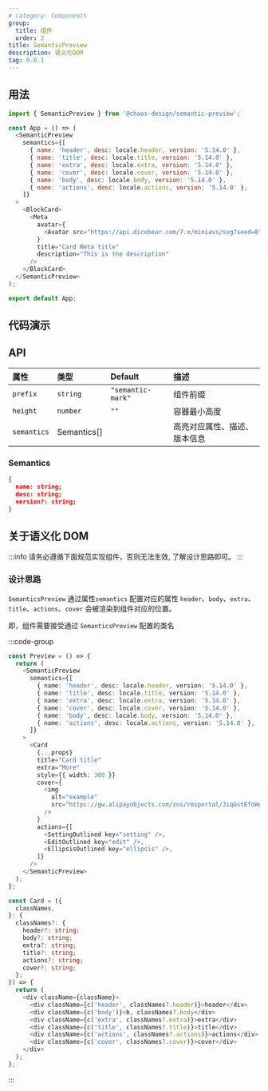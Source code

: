 ```yaml
---
# category: Components
group:
  title: 组件
  order: 2
title: SemanticPreview
description: 语义化DOM
tag: 0.0.1
---
```


## 用法

```js
import { SemanticPreview } from '@chaos-design/semantic-preview';

const App = () => (
  <SemanticPreview
    semantics={[
      { name: 'header', desc: locale.header, version: '5.14.0' },
      { name: 'title', desc: locale.title, version: '5.14.0' },
      { name: 'extra', desc: locale.extra, version: '5.14.0' },
      { name: 'cover', desc: locale.cover, version: '5.14.0' },
      { name: 'body', desc: locale.body, version: '5.14.0' },
      { name: 'actions', desc: locale.actions, version: '5.14.0' },
    ]}
  >
    <BlockCard>
      <Meta
        avatar={
          <Avatar src="https://api.dicebear.com/7.x/miniavs/svg?seed=8" />
        }
        title="Card Meta title"
        description="This is the description"
      />
    </BlockCard>
  </SemanticPreview>
);

export default App;
```

## 代码演示

<code src="./demos/semantic-preview/index.tsx"></code>

## API

| 属性        | 类型        | Default           | 描述                         |
| :---------- | :---------- | :---------------- | :--------------------------- |
| `prefix`    | `string`    | `"semantic-mark"` | 组件前缀                     |
| `height`    | `number`    | `""`              | 容器最小高度                 |
| `semantics` | Semantics[] |                   | 高亮对应属性、描述、版本信息 |

### Semantics

```json
{
  name: string;
  desc: string;
  version?: string;
}
```

## 关于语义化 DOM

:::info
请务必遵循下面规范实现组件，否则无法生效, 了解设计思路即可。
:::

### 设计思路

`SemanticsPreview` 通过属性`semantics` 配置对应的属性 `header`、`body`、`extra`、`title`、`actions`、`cover` 会被渲染到组件对应的位置。

即，组件需要接受通过 `SemanticsPreview` 配置的类名

:::code-group

```ts [SemanticsPreview.tsx]
const Preview = () => {
  return (
    <SemanticPreview
      semantics={[
        { name: 'header', desc: locale.header, version: '5.14.0' },
        { name: 'title', desc: locale.title, version: '5.14.0' },
        { name: 'extra', desc: locale.extra, version: '5.14.0' },
        { name: 'cover', desc: locale.cover, version: '5.14.0' },
        { name: 'body', desc: locale.body, version: '5.14.0' },
        { name: 'actions', desc: locale.actions, version: '5.14.0' },
      ]}
    >
      <Card
        {...props}
        title="Card title"
        extra="More"
        style={{ width: 300 }}
        cover={
          <img
            alt="example"
            src="https://gw.alipayobjects.com/zos/rmsportal/JiqGstEfoWAOHiTxclqi.png"
          />
        }
        actions={[
          <SettingOutlined key="setting" />,
          <EditOutlined key="edit" />,
          <EllipsisOutlined key="ellipsis" />,
        ]}
      />
    </SemanticPreview>
  );
};
```

```ts [CardComponent.tsx]
const Card = ({
  classNames,
}: {
  classNames?: {
    header?: string;
    body?: string;
    extra?: string;
    title?: string;
    actions?: string;
    cover?: string;
  };
}) => {
  return (
    <div className={className}>
      <div className={c('header', classNames?.header)}>header</div>
      <div className={c('body')}>b, classNames?.body</div>
      <div className={c('extra', classNames?.extra)}>extra</div>
      <div className={c('title', classNames?.title)}>title</div>
      <div className={c('actions', classNames?.actions)}>actions</div>
      <div className={c('cover', classNames?.cover)}>cover</div>
    </div>
  );
};
```

:::
